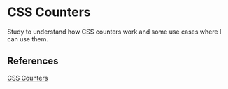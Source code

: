# CSS Counters

Study to understand how CSS counters work and some use cases where I can use them.

## References
[CSS Counters](https://developer.mozilla.org/en-US/docs/Web/CSS/CSS_Lists_and_Counters/Using_CSS_counters)
